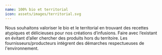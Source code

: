 ```yaml
---
name: 100% bio et territorial
icon: assets/images/territorial.svg
---
```

Nous souhaitons valoriser le bio et le territorial en trouvant des recettes atypiques et délicieuses pour nos créations d’infusions. Faire avec l’existant en évitant d’aller chercher des produits hors du territoire. Les fournisseurs/producteurs intègrent des démarches respectueuses de l'environnement.
